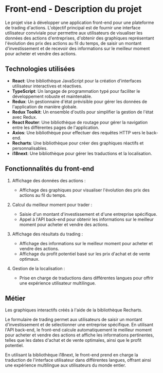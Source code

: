 # Front-end - Description du projet

Le projet vise à développer une application front-end pour une plateforme de trading d'actions. L'objectif principal est de fournir une interface utilisateur conviviale pour permettre aux utilisateurs de visualiser les données des actions d'entreprises, d'obtenir des graphiques représentant l'évolution des prix des actions au fil du temps, de saisir un montant d'investissement et de recevoir des informations sur le meilleur moment pour acheter et vendre des actions.

## Technologies utilisées

- **React**: Une bibliothèque JavaScript pour la création d'interfaces utilisateur interactives et réactives.
- **TypeScript**: Un langage de programmation typé pour faciliter le développement robuste et maintenable.
- **Redux**: Un gestionnaire d'état prévisible pour gérer les données de l'application de manière globale.
- **Redux Toolkit**: Un ensemble d'outils pour simplifier la gestion de l'état avec Redux.
- **React Router**: Une bibliothèque de routage pour gérer la navigation entre les différentes pages de l'application.
- **Axios**: Une bibliothèque pour effectuer des requêtes HTTP vers le back-end.
- **Recharts**: Une bibliothèque pour créer des graphiques réactifs et personnalisables.
- **i18next**: Une bibliothèque pour gérer les traductions et la localisation.

## Fonctionnalités du front-end

1. Affichage des données des actions :
   - Affichage des graphiques pour visualiser l'évolution des prix des actions au fil du temps.

2. Calcul du meilleur moment pour trader :
   - Saisie d'un montant d'investissement et d'une entreprise spécifique.
   - Appel à l'API back-end pour obtenir les informations sur le meilleur moment pour acheter et vendre des actions.

3. Affichage des résultats du trading :
   - Affichage des informations sur le meilleur moment pour acheter et vendre des actions.
   - Affichage du profit potentiel basé sur les prix d'achat et de vente optimaux.

4. Gestion de la localisation :
   - Prise en charge de traductions dans différentes langues pour offrir une expérience utilisateur multilingue.

## Métier


Les graphiques interactifs créés à l'aide de la bibliothèque Recharts.

Le formulaire de trading permet aux utilisateurs de saisir un montant d'investissement et de sélectionner une entreprise spécifique. En utilisant l'API back-end, le front-end calcule automatiquement le meilleur moment pour acheter et vendre des actions et affiche les informations pertinentes, telles que les dates d'achat et de vente optimales, ainsi que le profit potentiel.

En utilisant la bibliothèque i18next, le front-end prend en charge la traduction de l'interface utilisateur dans différentes langues, offrant ainsi une expérience multilingue aux utilisateurs du monde entier.

